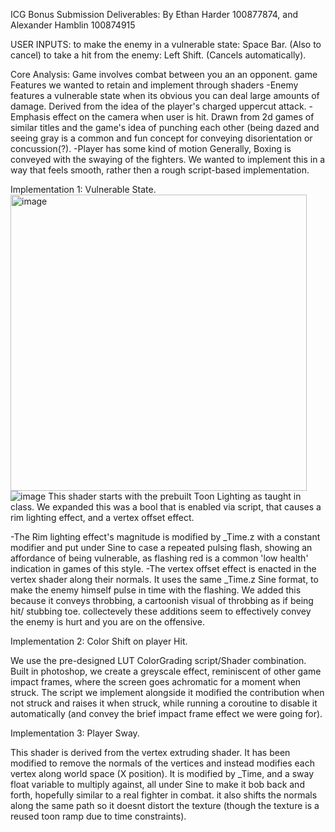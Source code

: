 ICG Bonus Submission Deliverables: By Ethan Harder 100877874, and Alexander Hamblin 100874915

USER INPUTS:
to make the enemy in a vulnerable state: Space Bar. (Also to cancel)
to take a hit from the enemy: Left Shift. (Cancels automatically).


Core Analysis: Game involves combat between you an an opponent.
game Features we wanted to retain and implement through shaders
  -Enemy features a vulnerable state when its obvious you can deal large amounts of damage.
Derived from the idea of the player's charged uppercut attack.
  -Emphasis effect on the camera when user is hit.
Drawn from 2d games of similar titles and the game's idea of punching each other (being dazed and seeing gray is a common and fun concept for conveying disorientation or concussion(?).
  -Player has some kind of motion
Generally, Boxing is conveyed with the swaying of the fighters. We wanted to implement this in a way that feels smooth, rather then a rough script-based implementation.




Implementation 1: Vulnerable State.
<img width="474" alt="image" src="https://github.com/user-attachments/assets/d858c4b6-1780-4869-b29d-022996c84553">
![image](https://github.com/user-attachments/assets/e2fd663e-f3f7-4474-b512-eb3784215b34)
This shader starts with the prebuilt Toon Lighting as taught in class. We expanded this was a bool that is enabled via script, that causes a rim lighting effect, and a vertex offset effect.

  -The Rim lighting effect's magnitude is modified by _Time.z with a constant modifier and put under Sine to case a repeated pulsing flash, showing an affordance of being vulnerable, as flashing red is a common 'low health' indication in games of this style.
  -The vertex offset effect is enacted in the vertex shader along their normals. It uses the same _Time.z Sine format, to make the enemy himself pulse in time with the flashing. We added this because it conveys throbbing, a cartoonish visual of throbbing as if being hit/ stubbing toe. collectevely these additions seem to effectively convey the enemy is hurt and you are on the offensive.

Implementation 2: Color Shift on player Hit.

We use the pre-designed LUT ColorGrading script/Shader combination. Built in photoshop, we create a greyscale effect, reminiscent of other game impact frames, where the screen goes achromatic for a moment when struck. The script we implement alongside it modified the contribution when not struck and raises it when struck, while running a coroutine to disable it automatically (and convey the brief impact frame effect we were going for).

Implementation 3: Player Sway.

This shader is derived from the vertex extruding shader. It has been modified to remove the normals of the vertices and instead modifies each vertex along world space (X position). It is modified by _Time, and a sway float variable to multiply against, all under Sine to make it bob back and forth, hopefully similar to a real fighter in combat. it also shifts the normals along the same path so it doesnt distort the texture (though the texture is a reused toon ramp due to time constraints).
  
